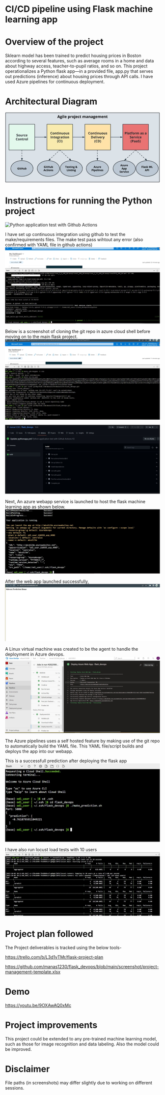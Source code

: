 # CI/CD pipeline using Flask machine learning app

# Overview of the project
Sklearn model has been trained to predict housing prices in Boston according to several features, such as average rooms in a home and data about highway access, teacher-to-pupil ratios, and so on. This project operationalizes a Python flask app—in a provided file, app.py that serves out predictions (inference) about housing prices through API calls. I have used Azure pipelines for continuous deployment.
# Architectural Diagram
![alt text](https://github.com/manas1230/flask_devops/blob/main/screenshot/architecture.JPG)
# Instructions for running the Python project
![Python application test with Github Actions](https://github.com/manas1230/flask_devops/actions/workflows/pythonapp.yml/badge.svg?branch=scaffolding)

I have set up continuous integration using github to test the make/requirements files. The make test pass wihtout any error (also confirmed with YAML file in github actions)
![alt text](https://github.com/manas1230/flask_devops/blob/main/screenshot/make%20test%20pass.JPG)

Below is a screenshot of cloning the git repo in azure cloud shell before moving on to the main flask project.
![alt text](https://github.com/manas1230/flask_devops/blob/main/screenshot/git%20clone%20repo%20cli.JPG)

![alt text](https://github.com/manas1230/flask_devops/blob/main/screenshot/pythonapp%20yml%20pass.JPG)

Next, An azure webapp service is launched to host the flask machine learning app as shown below.
![alt text](https://github.com/manas1230/flask_devops/blob/main/screenshot/webap.JPG)

After the web app launched successfully, 
![alt text](https://github.com/manas1230/flask_devops/blob/main/screenshot/webapp%20launch1.JPG)

A Linux virtual machine was created to be the agent to handle the deployment in Azure devops.
![alt text](https://github.com/manas1230/flask_devops/blob/main/screenshot/deploy%20pipelines.JPG)

The Azure pipelines uses a self hosted feature by making use of the git repo to automatically build the YAML file. This YAML file/script builds and deploys the app into our webapp.

This is a successfull prediction after deploying the flask app
![alt text](https://github.com/manas1230/flask_devops/blob/main/screenshot/prediction.jpg)

I have also run locust load tests with 10 users
![alt text](https://github.com/manas1230/flask_devops/blob/main/screenshot/locust.JPG)

# Project plan followed
The Project deliverables is tracked using the below tools-

https://trello.com/b/L3d1vTMr/flask-project-plan

https://github.com/manas1230/flask_devops/blob/main/screenshot/project-management-template.xlsx

# Demo
https://youtu.be/9OXAwAQ0xMc

# Project improvements
This project could be extended to any pre-trained machine learning model, such as those for image recognition and data labeling. Also the model could be improved.

# Disclaimer
File paths (in screenshots) may differ slightly due to working on different sessions.
